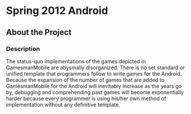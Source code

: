 Spring 2012 Android
===================

About the Project
-----------------

### Description

The status-quo implementations of the games depicted in GamesmanMobile are abysmally disorganized. There is no set standard or unified template that programmers follow to write games for the Android. Because the expansion of the number of games that are added to GamesmanMobile for the Android will inevitably increase as the years go by, debugging and comprehending past games will become exponentially harder because every programmer is using his/her own method of implementation without any definitive template.
